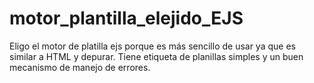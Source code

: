 # motor_plantilla_elejido_EJS
Eligo el motor de platilla ejs porque es más sencillo de usar ya que es similar a HTML y depurar. Tiene etiqueta de planillas simples y un buen mecanismo de manejo de errores.
